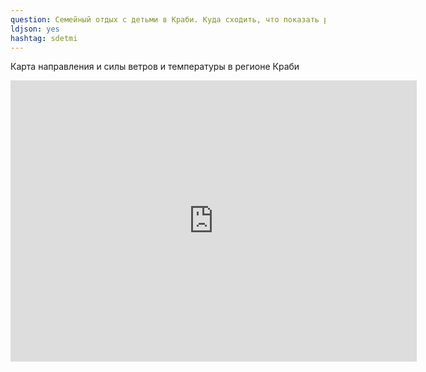 ```yaml
---
question: Семейный отдых с детьми в Краби. Куда сходить, что показать ребенку
ldjson: yes
hashtag: sdetmi
---
```


Карта направления и силы ветров и температуры в регионе Краби


<iframe width="650" height="450" src="https://embed.windy.com/embed2.html?lat=7.986&lon=98.906&detailLat=8.047&detailLon=98.906&width=650&height=450&zoom=11&level=surface&overlay=wind&product=ecmwf&menu=&message=&marker=&calendar=now&pressure=&type=map&location=coordinates&detail=true&metricWind=default&metricTemp=default&radarRange=-1" frameborder="0"></iframe>


